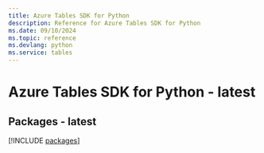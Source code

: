 ```yaml
---
title: Azure Tables SDK for Python
description: Reference for Azure Tables SDK for Python
ms.date: 09/10/2024
ms.topic: reference
ms.devlang: python
ms.service: tables
---
```

# Azure Tables SDK for Python - latest
## Packages - latest
[!INCLUDE [packages](tables-index.md)]
